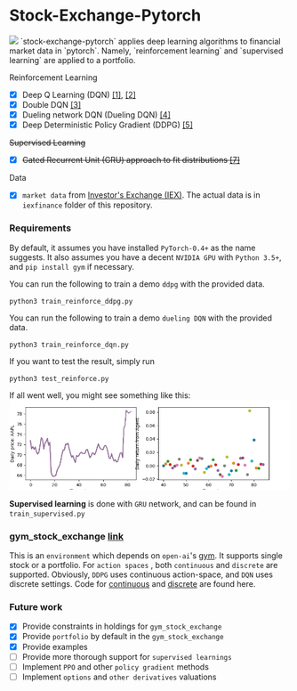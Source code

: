 # Stock-Exchange-Pytorch

<img src="https://discuss.pytorch.org/uploads/default/original/2X/3/35226d9fbc661ced1c5d17e374638389178c3176.png" width="200" />
`stock-exchange-pytorch` applies deep learning algorithms
to financial market data in `pytorch`.
Namely, `reinforcement learning` and  `supervised learning`
are applied to a portfolio.

Reinforcement Learning
- [x] Deep Q Learning (DQN) [[1]](http://arxiv.org/abs/1312.5602), [[2]](https://www.nature.com/articles/nature14236)
- [x] Double DQN [[3]](http://arxiv.org/abs/1509.06461)
- [x] Dueling network DQN (Dueling DQN) [[4]](https://arxiv.org/abs/1511.06581)
- [x] Deep Deterministic Policy Gradient (DDPG) [[5]](http://arxiv.org/abs/1509.02971)

~~Supervised Learning~~
- [x] ~~Gated Recurrent Unit (GRU) approach to fit distributions [[7]](https://arxiv.org/abs/1406.1078)~~

Data
- [x] `market data` from [Investor's Exchange (IEX)](https://iextrading.com/).
The actual data is in `iexfinance` folder of this repository.

### Requirements
By default, it assumes you have installed `PyTorch-0.4+` as the name suggests. 
It also assumes you have a decent `NVIDIA GPU` with `Python 3.5+`, and `pip install gym`
if necessary.

You can run the following to train a demo `ddpg` with the 
provided data.
```buildoutcfg
python3 train_reinforce_ddpg.py
```

You can run the following to train a demo `dueling DQN` with the 
provided data.
```buildoutcfg
python3 train_reinforce_dqn.py
```

If you want to test the result, simply run
```buildoutcfg
python3 test_reinforce.py
```
If all went well, you might see something like this:
![screen shot](img/dueling_dqn.gif)


**Supervised learning** is done with `GRU` network, and can be found in 
`train_supervised.py`

### gym_stock_exchange [link](https://github.com/wbaik/gym-stock-exchange)
This is an `environment` which depends on `open-ai`'s [gym](https://github.com/openai/gym).
It supports single stock or a portfolio. For `action spaces` , both `continuous` and
`discrete` are supported.
Obviously, `DDPG` uses continuous action-space, and `DQN` uses discrete settings.
Code for [continuous](gym_exchange/envs/stock_exchange_continuous.py) and
[discrete](gym_exchange/envs/stock_exchange.py) are found here.


### Future work
- [x] Provide constraints in holdings for `gym_stock_exchange`
- [x] Provide `portfolio` by default in the `gym_stock_exchange`
- [x] Provide examples
- [ ] Provide more thorough support for `supervised learnings`
- [ ] Implement `PPO` and other `policy gradient` methods
- [ ] Implement `options` and `other derivatives` valuations
